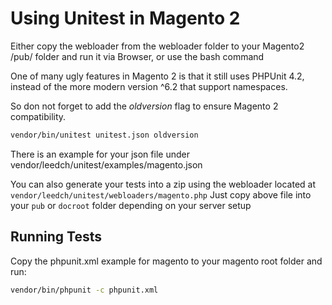 # Using Unitest in Magento 2

Either copy the webloader from the webloader folder to your Magento2 /pub/ folder 
and run it via Browser, or use the bash command 

One of many ugly features in Magento 2 is that it still uses PHPUnit 4.2, instead
of the more modern version ^6.2 that support namespaces. 

So don not forget to add the *oldversion* flag to ensure Magento 2 compatibility. 

```bash
vendor/bin/unitest unitest.json oldversion
```

There is an example for your json file under 
vendor/leedch/unitest/examples/magento.json


You can also generate your tests into a zip using the webloader located at
`vendor/leedch/unitest/webloaders/magento.php`
Just copy above file into your `pub` or `docroot` folder depending on your 
server setup

## Running Tests

Copy the phpunit.xml example for magento to your magento root folder and run:

```bash
vendor/bin/phpunit -c phpunit.xml
```

